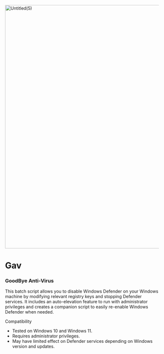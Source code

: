 <img width="1920" height="800" alt="Untitled(5)" src="https://github.com/user-attachments/assets/542f6aa4-6dc2-4a7c-9761-aad7036a8929" />

# Gav
### GoodBye Anti-Virus
This batch script allows you to disable Windows Defender on your Windows machine by modifying relevant registry keys and stopping Defender services. It includes an auto-elevation feature to run with administrator privileges and creates a companion script to easily re-enable Windows Defender when needed.

Compatibility

  - Tested on Windows 10 and Windows 11.
  - Requires administrator privileges.
  - May have limited effect on Defender services depending on Windows version and updates.
